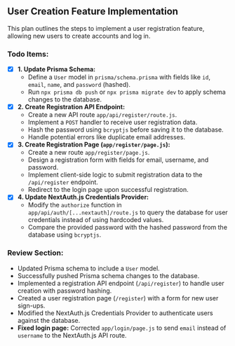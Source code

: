 ## User Creation Feature Implementation

This plan outlines the steps to implement a user registration feature, allowing new users to create accounts and log in.

### Todo Items:

- [x] **1. Update Prisma Schema:**
    - Define a `User` model in `prisma/schema.prisma` with fields like `id`, `email`, `name`, and `password` (hashed).
    - Run `npx prisma db push` or `npx prisma migrate dev` to apply schema changes to the database.
- [x] **2. Create Registration API Endpoint:**
    - Create a new API route `app/api/register/route.js`.
    - Implement a `POST` handler to receive user registration data.
    - Hash the password using `bcryptjs` before saving it to the database.
    - Handle potential errors like duplicate email addresses.
- [x] **3. Create Registration Page (`app/register/page.js`):**
    - Create a new route `app/register/page.js`.
    - Design a registration form with fields for email, username, and password.
    - Implement client-side logic to submit registration data to the `/api/register` endpoint.
    - Redirect to the login page upon successful registration.
- [x] **4. Update NextAuth.js Credentials Provider:**
    - Modify the `authorize` function in `app/api/auth/[...nextauth]/route.js` to query the database for user credentials instead of using hardcoded values.
    - Compare the provided password with the hashed password from the database using `bcryptjs`.

### Review Section:
- Updated Prisma schema to include a `User` model.
- Successfully pushed Prisma schema changes to the database.
- Implemented a registration API endpoint (`/api/register`) to handle user creation with password hashing.
- Created a user registration page (`/register`) with a form for new user sign-ups.
- Modified the NextAuth.js Credentials Provider to authenticate users against the database.
- **Fixed login page:** Corrected `app/login/page.js` to send `email` instead of `username` to the NextAuth.js API route.
